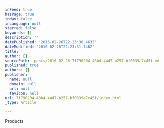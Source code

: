 ```yaml
---
inFeed: true
hasPage: true
inNav: false
inLanguage: null
starred: false
keywords: []
description: ''
datePublished: '2016-02-26T22:23:38.463Z'
dateModified: '2016-02-26T22:23:31.746Z'
title: ''
author: []
sourcePath: _posts/2016-02-26-7f790204-48b4-44d7-b257-bf0339a7c45f.md
published: true
authors: []
publisher:
  name: null
  domain: null
  url: null
  favicon: null
url: 7f790204-48b4-44d7-b257-bf0339a7c45f/index.html
_type: Article

---
```

Products